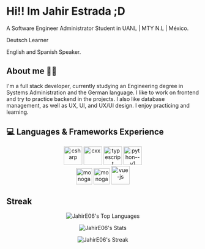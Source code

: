 
# Hi!! Im Jahir Estrada ;D
A Software Engineer Administrator Student in 
UANL | MTY N.L | México.

Deutsch Learner 

English and Spanish Speaker.



## About me 👨‍💻
I'm a full stack developer, currently studying an Engineering degree in Systems Administration and the German language. I like to work on frontend and try to practice backend in the projects. I also like database management, as well as UX, UI, and UX/UI design. I enjoy practicing and learning.
## 💻 Languages & Frameworks Experience

<div align=center>
   <img width="48" height="48" src="https://img.icons8.com/?size=100&id=PXTY4q2Sq2lG&format=png&color=000000" alt="csharp"/>
   <img width="48" height="48" src="https://img.icons8.com/?size=100&id=Pd2x9GWu9ovX&format=png&color=000000" alt="cxx"/>
   <img width="48" height="48" src="https://img.icons8.com/ios-filled/384/498fe1/typescript.png" alt="typescript"/>
   <img width="48" height="48" src="https://img.icons8.com/?size=100&id=CIAZz2CYc6Kc&format=png&color=000000" alt="python--v1"/>
   <br>
   <!-- <img width="48" height="48" src="https://img.icons8.com/?size=100&id=1BC75jFEBED6&format=png&color=000000" alt=".net"/> -->
   <img width="42" height="42" src="https://img.icons8.com/?size=100&id=62452&format=png&color=000000" alt="monogame"/>
  <img width="42" height="42" src="https://img.icons8.com/?size=100&id=J6KcaRLsTgpZ&format=png&color=000000" alt="monogame"/>
   <img width="48" height="48" src="https://img.icons8.com/?size=100&id=BUnExfsRs3CW&format=png&color=000000" alt="vue-js"/>
</div>


## Streak

<div align=center>
   
![JahirE06's Top Languages](https://github-readme-stats.vercel.app/api/top-langs/?username=JahirE06&theme=react&show_icons=true&hide_border=false&layout=compact)

![JahirE06's Stats](https://github-readme-stats.vercel.app/api?username=JahirE06&theme=react&show_icons=true&hide_border=false&count_private=true)

![JahirE06's Streak](https://github-readme-streak-stats.herokuapp.com/?user=JahirE06&theme=react&hide_border=false)

</div>



